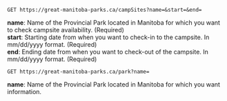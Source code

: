 
```GET https://great-manitoba-parks.ca/campSites?name=&start=&end=```

**name**: Name of the Provincial Park located in Manitoba for which you want to check campsite availability. (Required)  
**start**: Starting date from when you want to check-in to the campsite. In mm/dd/yyyy format. (Required)  
**end**: Ending date from when you want to check-out of the campsite. In mm/dd/yyyy format. (Required)  


```GET https://great-manitoba-parks.ca/park?name=```   

**name**: Name of the Provincial Park located in Manitoba for which you want information.
